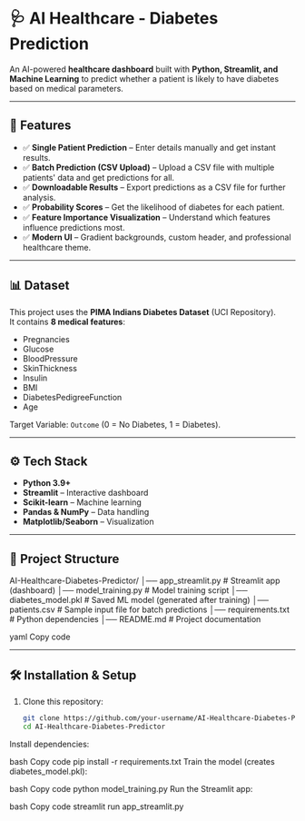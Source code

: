 # 🩺 AI Healthcare - Diabetes Prediction

An AI-powered **healthcare dashboard** built with **Python, Streamlit, and Machine Learning** to predict whether a patient is likely to have diabetes based on medical parameters.

---

## 🚀 Features
- ✅ **Single Patient Prediction** – Enter details manually and get instant results.  
- ✅ **Batch Prediction (CSV Upload)** – Upload a CSV file with multiple patients' data and get predictions for all.  
- ✅ **Downloadable Results** – Export predictions as a CSV file for further analysis.  
- ✅ **Probability Scores** – Get the likelihood of diabetes for each patient.  
- ✅ **Feature Importance Visualization** – Understand which features influence predictions most.  
- ✅ **Modern UI** – Gradient backgrounds, custom header, and professional healthcare theme.  

---

## 📊 Dataset
This project uses the **PIMA Indians Diabetes Dataset** (UCI Repository).  
It contains **8 medical features**:  
- Pregnancies  
- Glucose  
- BloodPressure  
- SkinThickness  
- Insulin  
- BMI  
- DiabetesPedigreeFunction  
- Age  

Target Variable: `Outcome` (0 = No Diabetes, 1 = Diabetes).  

---

## ⚙️ Tech Stack
- **Python 3.9+**
- **Streamlit** – Interactive dashboard  
- **Scikit-learn** – Machine learning  
- **Pandas & NumPy** – Data handling  
- **Matplotlib/Seaborn** – Visualization  

---

## 📂 Project Structure
AI-Healthcare-Diabetes-Predictor/
│── app_streamlit.py # Streamlit app (dashboard)
│── model_training.py # Model training script
│── diabetes_model.pkl # Saved ML model (generated after training)
│── patients.csv # Sample input file for batch predictions
│── requirements.txt # Python dependencies
│── README.md # Project documentation

yaml
Copy code

---

## 🛠️ Installation & Setup
1. Clone this repository:
   ```bash
   git clone https://github.com/your-username/AI-Healthcare-Diabetes-Predictor.git
   cd AI-Healthcare-Diabetes-Predictor
Install dependencies:

bash
Copy code
pip install -r requirements.txt
Train the model (creates diabetes_model.pkl):

bash
Copy code
python model_training.py
Run the Streamlit app:

bash
Copy code
streamlit run app_streamlit.py
